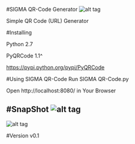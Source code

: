#SIGMA QR-Code Generator
![alt tag](https://github-cloud.s3.amazonaws.com/assets/6103602/10565335/f466e800-7582-11e5-8af8-87aa4a37be93.png)

Simple QR Code (URL) Generator 

#Installing

Python 2.7

PyQRCode 1.1^

https://pypi.python.org/pypi/PyQRCode

#Using SIGMA QR-Code
Run SIGMA QR-Code.py 

Open http://localhost:8080/ in Your Browser

#SnapShot
![alt tag](https://github-cloud.s3.amazonaws.com/assets/6103602/10565536/9c9325c6-7587-11e5-8c96-9b9255fb11d4.PNG)
-----------
![alt tag](https://cloud.githubusercontent.com/assets/6103602/10569403/29764094-762e-11e5-91fb-7dc9bf177741.PNG)

#Version 
v0.1
